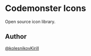 # Codemonster Icons

Open source icon library.

## Author

[@kolesnikovKirill](https://github.com/kolesnikovKirill)
